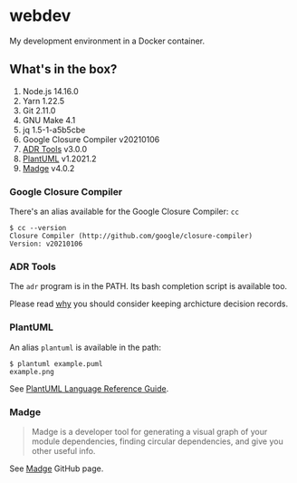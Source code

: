 # webdev

My development environment in a Docker container.

## What's in the box?

1. Node.js 14.16.0
2. Yarn 1.22.5
3. Git 2.11.0
4. GNU Make 4.1
5. jq 1.5-1-a5b5cbe
6. Google Closure Compiler v20210106
7. [ADR Tools][] v3.0.0
8. [PlantUML][] v1.2021.2
9. [Madge][] v4.0.2

### Google Closure Compiler

There's an alias available for the Google Closure Compiler: `cc`

```shell
$ cc --version
Closure Compiler (http://github.com/google/closure-compiler)
Version: v20210106
```

### ADR Tools

The `adr` program is in the PATH. Its bash completion script is available too.

Please read [why][why-adr] you should consider keeping archicture decision records.

### PlantUML

An alias `plantuml` is available in the path:

```lang-shell
$ plantuml example.puml
example.png
```

See [PlantUML Language Reference Guide](http://plantuml.com/guide).

### Madge

> Madge is a developer tool for generating a visual graph of your module dependencies, finding circular dependencies, and give you other useful info.

See [Madge][] GitHub page.

[ADR Tools]: https://github.com/npryce/adr-tools
[why-adr]: http://thinkrelevance.com/blog/2011/11/15/documenting-architecture-decisions
[PlantUML]: https://plantuml.com/
[Madge]: https://github.com/pahen/madge
